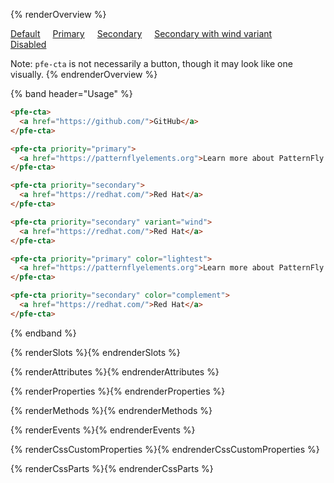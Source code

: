 <style>
  .cta-overview pfe-cta {
    margin-right: 16px;
    margin-bottom: 16px;
  }
</style>

{% renderOverview %}
  <div class="cta-overview">
    <pfe-cta>
      <a href="#">Default</a>
    </pfe-cta>
    <pfe-cta priority="primary">
      <a href="#">Primary</a>
    </pfe-cta>
    <pfe-cta priority="secondary">
      <a href="#">Secondary</a>
    </pfe-cta>
    <pfe-cta priority="secondary" variant="wind">
      <a href="#">Secondary with wind variant</a>
    </pfe-cta>
    <pfe-cta aria-disabled="true">
      <a href="#">Disabled</a>
    </pfe-cta>
  </div>

  Note: `pfe-cta` is not necessarily a button, though it may look like one visually.
{% endrenderOverview %}

{% band header="Usage" %}
  ```html
  <pfe-cta>
    <a href="https://github.com/">GitHub</a>
  </pfe-cta>

  <pfe-cta priority="primary">
    <a href="https://patternflyelements.org">Learn more about PatternFly Elements</a>
  </pfe-cta>

  <pfe-cta priority="secondary">
    <a href="https://redhat.com/">Red Hat</a>
  </pfe-cta>

  <pfe-cta priority="secondary" variant="wind">
    <a href="https://redhat.com/">Red Hat</a>
  </pfe-cta>

  <pfe-cta priority="primary" color="lightest">
    <a href="https://patternflyelements.org">Learn more about PatternFly Elements</a>
  </pfe-cta>

  <pfe-cta priority="secondary" color="complement">
    <a href="https://redhat.com/">Red Hat</a>
  </pfe-cta>
  ```
{% endband %}

{% renderSlots %}{% endrenderSlots %}

{% renderAttributes %}{% endrenderAttributes %}

{% renderProperties %}{% endrenderProperties %}

{% renderMethods %}{% endrenderMethods %}

{% renderEvents %}{% endrenderEvents %}

{% renderCssCustomProperties %}{% endrenderCssCustomProperties %}

{% renderCssParts %}{% endrenderCssParts %}
